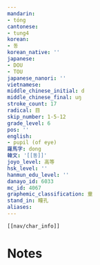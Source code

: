 ```yaml
---
mandarin:
- tóng
cantonese:
- tung4
korean:
- 동
korean_native: ''
japanese:
- DOU
- TOU
japanese_nanori: ''
vietnamese:
middle_chinese_initial: d
middle_chinese_final: uŋ
stroke_count: 17
radical: 目
skip_number: 1-5-12
grade_level: 6
pos: ''
english:
- pupil (of eye)
羅馬字: dong
韓文: '[[동]]'
joyo_level: 高等
hsk_level: ''
hanmun_edu_level: ''
danayo_id: 6033
mc_id: 4067
graphemic_classification: 童
stand_in: 瞳孔
aliases:
---
```

```meta-bind-embed
[[nav/char_info]]
```

# Notes
